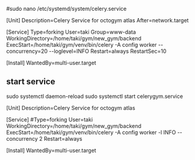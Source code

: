#sudo nano /etc/systemd/system/celery.service

[Unit]
Description=Celery Service for octogym atlas
After=network.target

[Service]
Type=forking
User=taki
Group=www-data
WorkingDirectory=/home/taki/gym/new_gym/backend
ExecStart=/home/taki/gym/venv/bin/celery -A config worker --concurrency=20 --loglevel=INFO
Restart=always
RestartSec=10

[Install]
WantedBy=multi-user.target





## start service 
sudo systemctl daemon-reload
sudo systemctl start celerygym.service


[Unit]
Description=Celery Service for octogym atlas

[Service]
#Type=forking
User=taki
WorkingDirectory=/home/taki/gym/new_gym/backend
ExecStart=/home/taki/gym/venv/bin/celery -A config worker -l INFO --concurrency 2
Restart=always

[Install]
WantedBy=multi-user.target
